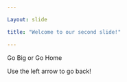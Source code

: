```yaml
---

Layout: slide

title: "Welcome to our second slide!"

---
```


Go Big or Go Home

  Use the left arrow to go back!
